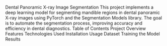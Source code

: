 Dental Panoramic X-ray Image Segmentation
This project implements a deep learning model for segmenting mandible regions in dental panoramic X-ray images using PyTorch and the Segmentation Models library. The goal is to automate the segmentation process, improving accuracy and efficiency in dental diagnostics.
Table of Contents
Project Overview
Features
Technologies Used
Installation
Usage
Dataset
Training the Model
Results
